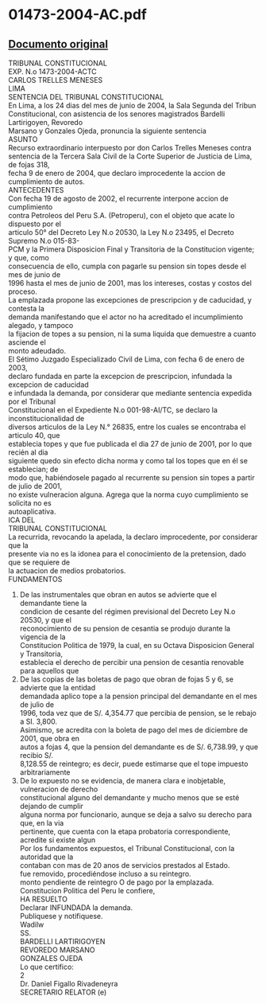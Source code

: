 
01473-2004-AC.pdf
=================
  
[Documento original](https://tc.gob.pe/jurisprudencia/2004/01473-2004-AC.pdf)  
---  
TRIBUNAL CONSTITUCIONAL  
EXP. N.o 1473-2004-ACTC  
CARLOS TRELLES MENESES  
LIMA  
SENTENCIA DEL TRIBUNAL CONSTITUCIONAL  
En Lima, a los 24 dias del mes de junio de 2004, la Sala Segunda del Tribun  
Constitucional, con asistencia de los senores magistrados Bardelli Lartirigoyen, Revoredo  
Marsano y Gonzales Ojeda, pronuncia la siguiente sentencia  
ASUNTO  
Recurso extraordinario interpuesto por don Carlos Trelles Meneses contra  
sentencia de la Tercera Sala Civil de la Corte Superior de Justicia de Lima, de fojas 318,  
fecha 9 de enero de 2004, que declaro improcedente la accion de cumplimiento de autos.  
ANTECEDENTES  
Con fecha 19 de agosto de 2002, el recurrente interpone accion de cumplimiento  
contra Petroleos del Peru S.A. (Petroperu), con el objeto que acate lo dispuesto por el  
articulo 50° del Decreto Ley N.o 20530, la Ley N.o 23495, el Decreto Supremo N.o 015-83-  
PCM y la Primera Disposicion Final y Transitoria de la Constitucion vigente; y que, como  
consecuencia de ello, cumpla con pagarle su pension sin topes desde el mes de junio de  
1996 hasta el mes de junio de 2001, mas los intereses, costas y costos del proceso.  
La emplazada propone las excepciones de prescripcion y de caducidad, y contesta la  
demanda manifestando que el actor no ha acreditado el incumplimiento alegado, y tampoco  
la fijacion de topes a su pension, ni la suma liquida que demuestre a cuanto asciende el  
monto adeudado.  
El Sétimo Juzgado Especializado Civil de Lima, con fecha 6 de enero de 2003,  
declaro fundada en parte la excepcion de prescripcion, infundada la excepcion de caducidad  
e infundada la demanda, por considerar que mediante sentencia expedida por el Tribunal  
Constitucional en el Expediente N.o 001-98-AI/TC, se declaro la inconstitucionalidad de  
diversos articulos de la Ley N.° 26835, entre los cuales se encontraba el articulo 40, que  
establecia topes y que fue publicada el dia 27 de junio de 2001, por lo que recién al dia  
siguiente quedo sin efecto dicha norma y como tal los topes que en él se establecian; de  
modo que, habiéndosele pagado al recurrente su pension sin topes a partir de julio de 2001,  
no existe vulneracion alguna. Agrega que la norma cuyo cumplimiento se solicita no es  
autoaplicativa.  
ICA DEL  
TRIBUNAL CONSTITUCIONAL  
La recurrida, revocando la apelada, la declaro improcedente, por considerar que la  
presente via no es la idonea para el conocimiento de la pretension, dado que se requiere de  
la actuacion de medios probatorios.  
FUNDAMENTOS  
1. De las instrumentales que obran en autos se advierte que el demandante tiene la  
condicion de cesante del régimen previsional del Decreto Ley N.o 20530, y que el  
reconocimiento de su pension de cesantia se produjo durante la vigencia de la  
Constitucion Politica de 1979, la cual, en su Octava Disposicion General y Transitoria,  
establecia el derecho de percibir una pension de cesantia renovable para aquellos que  
2. De las copias de las boletas de pago que obran de fojas 5 y 6, se advierte que la entidad  
demandada aplico tope a la pension principal del demandante en el mes de julio de  
1996, toda vez que de S/. 4,354.77 que percibia de pension, se le rebajo a SI. 3,800.  
Asimismo, se acredita con la boleta de pago del mes de diciembre de 2001, que obra en  
autos a fojas 4, que la pension del demandante es de S/. 6,738.99, y que recibio S/.  
8,128.55 de reintegro; es decir, puede estimarse que el tope impuesto arbitrariamente  
3. De lo expuesto no se evidencia, de manera clara e inobjetable, vulneracion de derecho  
constitucional alguno del demandante y mucho menos que se esté dejando de cumplir  
alguna norma por funcionario, aunque se deja a salvo su derecho para que, en la via  
pertinente, que cuenta con la etapa probatoria correspondiente, acredite si existe algun  
Por los fundamentos expuestos, el Tribunal Constitucional, con la autoridad que la  
contaban con mas de 20 anos de servicios prestados al Estado.  
fue removido, procediéndose incluso a su reintegro.  
monto pendiente de reintegro O de pago por la emplazada.  
Constitucion Politica del Peru le confiere,  
HA RESUELTO  
Declarar INFUNDADA la demanda.  
Publiquese y notifiquese.  
Wadilw  
SS.  
BARDELLI LARTIRIGOYEN  
REVOREDO MARSANO  
GONZALES OJEDA  
Lo que certifico:  
2  
Dr. Daniel Figallo Rivadeneyra  
SECRETARIO RELATOR (e)